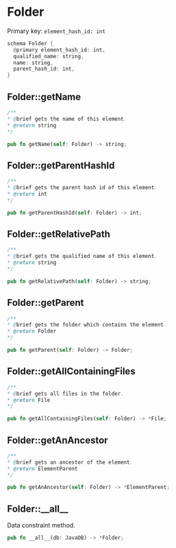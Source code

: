# Folder

Primary key: `element_hash_id: int`

```rust
schema Folder {
  @primary element_hash_id: int,
  qualified_name: string,
  name: string,
  parent_hash_id: int,
}
```
## Folder::getName

```java
/**
* @brief gets the name of this element.
* @return string
*/
```
```rust
pub fn getName(self: Folder) -> string;
```
## Folder::getParentHashId

```java
/**
* @brief gets the parent hash id of this element.
* @return int
*/
```
```rust
pub fn getParentHashId(self: Folder) -> int;
```
## Folder::getRelativePath

```java
/**
* @brief gets the qualified name of this element.
* @return string
*/
```
```rust
pub fn getRelativePath(self: Folder) -> string;
```
## Folder::getParent

```java
/**
* @brief gets the folder which contains the element.
* @return Folder
*/
```
```rust
pub fn getParent(self: Folder) -> Folder;
```
## Folder::getAllContainingFiles

```java
/**
* @brief gets all files in the folder.
* @return File 
*/
```
```rust
pub fn getAllContainingFiles(self: Folder) -> *File;
```
## Folder::getAnAncestor

```java
/**
* @brief gets an ancestor of the element.
* @return ElementParent 
*/
```
```rust
pub fn getAnAncestor(self: Folder) -> *ElementParent;
```
## Folder::\_\_all\_\_

Data constraint method.

```rust
pub fn __all__(db: JavaDB) -> *Folder;
```
